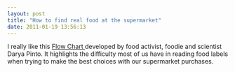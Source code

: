 ```yaml
---
layout: post
title: "How to find real food at the supermarket"
date: 2011-01-19 13:56:13
---
```


I really like this [Flow Chart ][1]developed by food activist, foodie and scientist Darya Pinto. It highlights the difficulty most of us have in reading food labels when trying to make the best choices with our supermarket purchases.

 [1]: http://summertomato.com/how-to-find-real-food-at-the-supermarket-flowchart/?utm_source=rss&utm_medium=rss&utm_campaign=how-to-find-real-food-at-the-supermarket-flowchart